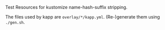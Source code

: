 Test Resources for kustomize name-hash-suffix stripping.

The files used by kapp are `overlay/*/kapp.yml`. (Re-)generate them using `./gen.sh`.
